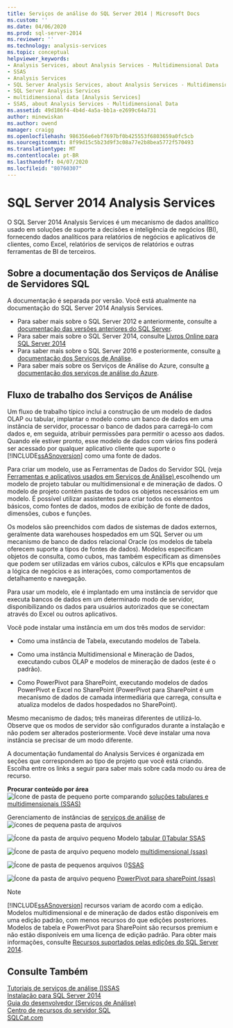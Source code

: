 ```yaml
---
title: Serviços de análise do SQL Server 2014 | Microsoft Docs
ms.custom: ''
ms.date: 04/06/2020
ms.prod: sql-server-2014
ms.reviewer: ''
ms.technology: analysis-services
ms.topic: conceptual
helpviewer_keywords:
- Analysis Services, about Analysis Services - Multidimensional Data
- SSAS
- Analysis Services
- SQL Server Analysis Services, about Analysis Services - Multidimensional Data
- SQL Server Analysis Services
- multidimensional data [Analysis Services]
- SSAS, about Analysis Services - Multidimensional Data
ms.assetid: 49d186f4-4b4d-4a5a-bb1a-e2699c64a731
author: minewiskan
ms.author: owend
manager: craigg
ms.openlocfilehash: 986356e6ebf7697bf0b425553f6803659a0fc5cb
ms.sourcegitcommit: 8f99d15c5b23d9f3c08a77e2b8bea5772f570493
ms.translationtype: MT
ms.contentlocale: pt-BR
ms.lasthandoff: 04/07/2020
ms.locfileid: "80760307"
---
```

# <a name="sql-server-2014-analysis-services"></a>SQL Server 2014 Analysis Services

  O SQL Server 2014 Analysis Services é um mecanismo de dados analítico usado em soluções de suporte a decisões e inteligência de negócios (BI), fornecendo dados analíticos para relatórios de negócios e aplicativos de clientes, como Excel, relatórios de serviços de relatórios e outras ferramentas de BI de terceiros. 

## <a name="about-sql-server-analysis-services-documentation"></a>Sobre a documentação dos Serviços de Análise de Servidores SQL

A documentação é separada por versão. Você está atualmente na documentação do SQL Server 2014 Analysis Services.

- Para saber mais sobre o SQL Server 2012 e anteriormente, consulte a [documentação das versões anteriores do SQL Server](https://docs.microsoft.com/previous-versions/sql/).
- Para saber mais sobre o SQL Server 2014, consulte [Livros Online para SQL Server 2014](../2014-toc/index.yml)
- Para saber mais sobre o SQL Server 2016 e posteriormente, consulte [a documentação dos Serviços de Análise](https://docs.microsoft.com/analysis-services/).
- Para saber mais sobre os Serviços de Análise do Azure, consulte [a documentação dos serviços de análise do Azure](https://docs.microsoft.com/azure/analysis-services/).

## <a name="analysis-services-workflow"></a>Fluxo de trabalho dos Serviços de Análise

Um fluxo de trabalho típico inclui a construção de um modelo de dados OLAP ou tabular, implantar o modelo como um banco de dados em uma instância de servidor, processar o banco de dados para carregá-lo com dados e, em seguida, atribuir permissões para permitir o acesso aos dados. Quando ele estiver pronto, esse modelo de dados com vários fins poderá ser acessado por qualquer aplicativo cliente que suporte o [!INCLUDE[ssASnoversion](../includes/ssasnoversion-md.md)] como uma fonte de dados.  
  
 Para criar um modelo, use as Ferramentas de Dados do Servidor SQL (veja [Ferramentas e aplicativos usados em Serviços de Análise),](tools-and-applications-used-in-analysis-services.md)escolhendo um modelo de projeto tabular ou multidimensional e de mineração de dados. O modelo de projeto contém pastas de todos os objetos necessários em um modelo. É possível utilizar assistentes para criar todos os elementos básicos, como fontes de dados, modos de exibição de fonte de dados, dimensões, cubos e funções.  
  
 Os modelos são preenchidos com dados de sistemas de dados externos, geralmente data warehouses hospedados em um SQL Server ou um mecanismo de banco de dados relacional Oracle (os modelos de tabela oferecem suporte a tipos de fontes de dados). Modelos especificam objetos de consulta, como cubos, mas também especificam as dimensões que podem ser utilizadas em vários cubos, cálculos e KPIs que encapsulam a lógica de negócios e as interações, como comportamentos de detalhamento e navegação.  
  
 Para usar um modelo, ele é implantado em uma instância de servidor que executa bancos de dados em um determinado modo de servidor, disponibilizando os dados para usuários autorizados que se conectam através do Excel ou outros aplicativos.  
  
 Você pode instalar uma instância em um dos três modos de servidor:  
  
-   Como uma instância de Tabela, executando modelos de Tabela.  
  
-   Como uma instância Multidimensional e Mineração de Dados, executando cubos OLAP e modelos de mineração de dados (este é o padrão).  
  
-   Como PowerPivot para SharePoint, executando modelos de dados PowerPivot e Excel no SharePoint (PowerPivot para SharePoint é um mecanismo de dados de camada intermediária que carrega, consulta e atualiza modelos de dados hospedados no SharePoint).  
  
 Mesmo mecanismo de dados; três maneiras diferentes de utilizá-lo. Observe que os modos de servidor são configurados durante a instalação e não podem ser alterados posteriormente. Você deve instalar uma nova instância se precisar de um modo diferente.  
  
 A documentação fundamental do Analysis Services é organizada em seções que correspondem ao tipo de projeto que você está criando. Escolha entre os links a seguir para saber mais sobre cada modo ou área de recurso.  
  
 **Procurar conteúdo por área**  
 ![Ícone de pasta de pequeno porte](../../2014/integration-services/media/filefolder-small.gif "Pequeno ícone de pasta de arquivos") comparando [soluções tabulares e multidimensionais &#40;SSAS&#41;](comparing-tabular-and-multidimensional-solutions-ssas.md)  
  
 Gerenciamento de instâncias de [serviços de análise](instances/analysis-services-instance-management.md) de ![ícones de pequena pasta de arquivos](../../2014/integration-services/media/filefolder-small.gif "Pequeno ícone de pasta de arquivos")  
  
 ![Ícone da pasta de arquivo pequeno](../../2014/integration-services/media/filefolder-small.gif "Pequeno ícone de pasta de arquivos") Modelo [tabular &#40;&#41;Tabular SSAS](tabular-models/tabular-models-ssas.md)  
  
 ![Ícone de pasta de arquivo pequeno modelo](../../2014/integration-services/media/filefolder-small.gif "Pequeno ícone de pasta de arquivos") [multidimensional &#40;ssas&#41;](multidimensional-models/multidimensional-models-ssas.md)  
  
 ![Ícone de pasta de pequenos arquivos](../../2014/integration-services/media/filefolder-small.gif "Pequeno ícone de pasta de arquivos") &#40;&#41;[SSAS](data-mining/data-mining-ssas.md)  
  
 ![Ícone da pasta de arquivo pequeno](../../2014/integration-services/media/filefolder-small.gif "Pequeno ícone de pasta de arquivos") [PowerPivot para sharePoint &#40;ssas&#41;](power-pivot-sharepoint/power-pivot-for-sharepoint-ssas.md)  
  
> [!NOTE]  
>  [!INCLUDE[ssASnoversion](../includes/ssasnoversion-md.md)] recursos variam de acordo com a edição. Modelos multidimensional e de mineração de dados estão disponíveis em uma edição padrão, com menos recursos do que edições posteriores. Modelos de tabela e PowerPivot para SharePoint são recursos premium e não estão disponíveis em uma licença de edição padrão. Para obter mais informações, consulte [Recursos suportados pelas edições do SQL Server 2014](../../2014/getting-started/features-supported-by-the-editions-of-sql-server-2014.md).  
  
## <a name="see-also"></a>Consulte Também  
 [Tutoriais de serviços de análise &#40;&#41;SSAS](analysis-services-tutorials-ssas.md)   
 [Instalação para SQL Server 2014](../database-engine/install-windows/installation-for-sql-server.md)   
 [Guia do desenvolvedor &#40;Serviços de Análise&#41;](analysis-services-developer-documentation.md)   
 [Centro de recursos do servidor SQL](https://go.microsoft.com/fwlink/?linkID=219676)   
 [SQLCat.com](https://go.microsoft.com/fwlink/?linkID=220963)  
  
  

